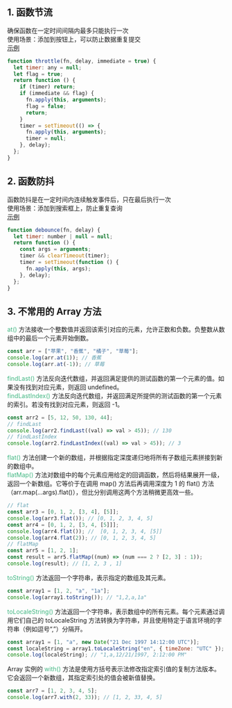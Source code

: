 ## 1. 函数节流

确保函数在一定时间间隔内最多只能执行一次<br>
使用场景：添加到按钮上，可以防止数据重复提交<br>
[示例](/components/other.html#按钮)

```javascript
function throttle(fn, delay, immediate = true) {
  let timer: any = null;
  let flag = true;
  return function () {
    if (timer) return;
    if (immediate && flag) {
      fn.apply(this, arguments);
      flag = false;
      return;
    }
    timer = setTimeout(() => {
      fn.apply(this, arguments);
      timer = null;
    }, delay);
  };
}
```

## 2. 函数防抖

函数防抖是在一定时间内连续触发事件后，只在最后执行一次<br>
使用场景：添加到搜索框上，防止重复查询<br>
[示例](/components/other.html#搜索框)

```javascript
function debounce(fn, delay) {
  let timer: number | null = null;
  return function () {
    const args = arguments;
    timer && clearTimeout(timer);
    timer = setTimeout(function () {
      fn.apply(this, args);
    }, delay);
  };
}
```

## 3. 不常用的 Array 方法

<span style="color: #42b883;">at()</span> 方法接收一个整数值并返回该索引对应的元素，允许正数和负数。负整数从数组中的最后一个元素开始倒数。

```javascript
const arr = ["苹果", "香蕉", "橘子", "草莓"];
console.log(arr.at(1)); // 香蕉
console.log(arr.at(-1)); // 草莓
```

<span style="color: #42b883;">findLast()</span> 方法反向迭代数组，并返回满足提供的测试函数的第一个元素的值。如果没有找到对应元素，则返回 undefined。<br>
<span style="color: #42b883;">findLastIndex()</span> 方法反向迭代数组，并返回满足所提供的测试函数的第一个元素的索引。若没有找到对应元素，则返回 -1。

```javascript
const arr2 = [5, 12, 50, 130, 44];
// findLast
console.log(arr2.findLast((val) => val > 45)); // 130
// findLastIndex
console.log(arr2.findLastIndex((val) => val > 45)); // 3
```

<span style="color: #42b883;">flat()</span> 方法创建一个新的数组，并根据指定深度递归地将所有子数组元素拼接到新的数组中。<br>
<span style="color: #42b883;">flatMap()</span> 方法对数组中的每个元素应用给定的回调函数，然后将结果展开一级，返回一个新数组。它等价于在调用 map() 方法后再调用深度为 1 的 flat() 方法（arr.map(...args).flat()），但比分别调用这两个方法稍微更高效一些。

```javascript
// flat
const arr3 = [0, 1, 2, [3, 4], [5]];
console.log(arr3.flat()); // [0, 1, 2, 3, 4, 5]
const arr4 = [0, 1, 2, [3, 4, [5]]];
console.log(arr4.flat()); //  [0, 1, 2, 3, 4, [5]]
console.log(arr4.flat(2)); // [0, 1, 2, 3, 4, 5]
// flatMap
const arr5 = [1, 2, 1];
const result = arr5.flatMap((num) => (num === 2 ? [2, 3] : 1));
console.log(result); // [1, 2, 3 , 1]
```

<span style="color: #42b883;">toString()</span> 方法返回一个字符串，表示指定的数组及其元素。

```javascript
const array1 = [1, 2, "a", "1a"];
console.log(array1.toString()); // "1,2,a,1a"
```

<span style="color: #42b883;">toLocaleString()</span> 方法返回一个字符串，表示数组中的所有元素。每个元素通过调用它们自己的 toLocaleString 方法转换为字符串，并且使用特定于语言环境的字符串（例如逗号“,”）分隔开。

```javascript
const array1 = [1, "a", new Date("21 Dec 1997 14:12:00 UTC")];
const localeString = array1.toLocaleString("en", { timeZone: "UTC" });
console.log(localeString); // "1,a,12/21/1997, 2:12:00 PM"
```

Array 实例的 <span style="color: #42b883;">with()</span> 方法是使用方括号表示法修改指定索引值的复制方法版本。它会返回一个新数组，其指定索引处的值会被新值替换。

```javascript
const arr7 = [1, 2, 3, 4, 5];
console.log(arr7.with(2, 33)); // [1, 2, 33, 4, 5]
```
